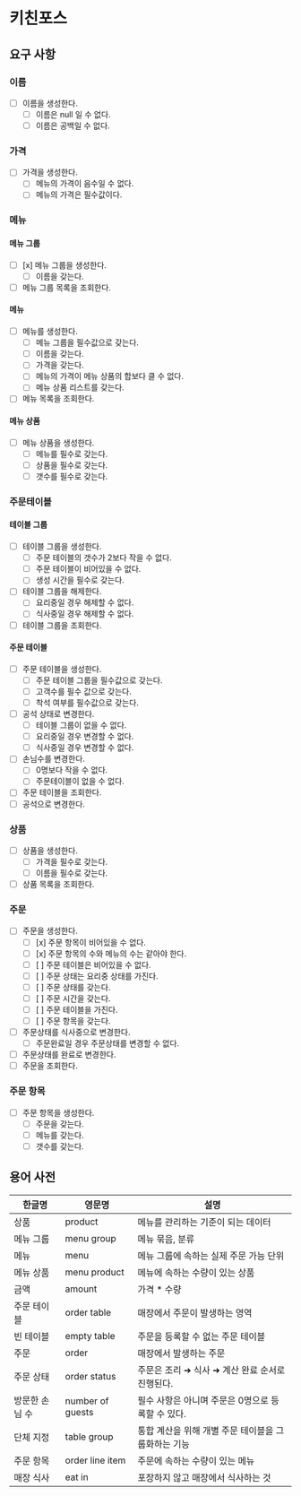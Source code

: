 # 키친포스

## 요구 사항

### 이름

- [ ] 이름을 생성한다.
    - [ ] 이름은 null 일 수 없다.
    - [ ] 이름은 공백일 수 없다.

### 가격

- [ ] 가격을 생성한다.
    - [ ] 메뉴의 가격이 음수일 수 없다.
    - [ ] 메뉴의 가격은 필수값이다.

### 메뉴

#### 메뉴 그룹

- [ ] [x] 메뉴 그룹을 생성한다.
    - [ ] 이름을 갖는다.
- [ ] 메뉴 그룹 목록을 조회한다.

#### 메뉴

- [ ] 메뉴를 생성한다.
    - [ ] 메뉴 그룹을 필수값으로 갖는다.
    - [ ] 이름을 갖는다.
    - [ ] 가격을 갖는다.
    - [ ] 메뉴의 가격이 메뉴 상품의 합보다 클 수 없다.
    - [ ] 메뉴 상품 리스트를 갖는다.
- [ ] 메뉴 목록을 조회한다.

#### 메뉴 상품

- [ ] 메뉴 상품을 생성한다.
    - [ ] 메뉴를 필수로 갖는다.
    - [ ] 상품을 필수로 갖는다.
    - [ ] 갯수를 필수로 갖는다.

### 주문테이블

#### 테이블 그룹

- [ ] 테이블 그룹을 생성한다.
    - [ ] 주문 테이블의 갯수가 2보다 작을 수 없다.
    - [ ] 주문 테이블이 비어있을 수 없다.
    - [ ] 생성 시간을 필수로 갖는다.
- [ ] 테이블 그룹을 해제한다.
    - [ ] 요리중일 경우 해제할 수 없다.
    - [ ] 식사중일 경우 해제할 수 없다.
- [ ] 테이블 그룹을 조회한다.

#### 주문 테이블

- [ ] 주문 테이블을 생성한다.
    - [ ] 주문 테이블 그룹을 필수값으로 갖는다.
    - [ ] 고객수를 필수 값으로 갖는다.
    - [ ] 착석 여부를 필수값으로 갖는다.
- [ ] 공석 상태로 변경한다.
    - [ ] 테이블 그룹이 없을 수 없다.
    - [ ] 요리중일 경우 변경할 수 없다.
    - [ ] 식사중일 경우 변경할 수 없다.
- [ ] 손님수를 변경한다.
    - [ ] 0명보다 작을 수 없다.
    - [ ] 주문테이블이 없을 수 없다.
- [ ] 주문 테이블을 조회한다.
- [ ] 공석으로 변경한다.

### 상품

- [ ] 상품을 생성한다.
    - [ ] 가격을 필수로 갖는다.
    - [ ] 이름을 필수로 갖는다.
- [ ] 상품 목록을 조회한다.

### 주문

- [ ] 주문을 생성한다.
    - [ ] [x] 주문 항목이 비어있을 수 없다.
    - [ ] [x] 주문 항목의 수와 메뉴의 수는 같아야 한다.
    - [ ] [ ] 주문 테이블은 비어있을 수 없다.
    - [ ] [ ] 주문 상태는 요리중 상태를 가진다.
    - [ ] [ ] 주문 상태를 갖는다.
    - [ ] [ ] 주문 시간을 갖는다.
    - [ ] [ ] 주문 테이블을 가진다.
    - [ ] [ ] 주문 항목을 갖는다.
- [ ] 주문상태를 식사중으로 변경한다.
    - [ ] 주문완료일 경우 주문상태를 변경할 수 없다.
- [ ] 주문상태를 완료로 변경한다.
- [ ] 주문을 조회한다.

### 주문 항목

- [ ] 주문 항목을 생성한다.
    - [ ] 주문을 갖는다.
    - [ ] 메뉴를 갖는다.
    - [ ] 갯수를 갖는다.

## 용어 사전

| 한글명 | 영문명 | 설명 |
| --- | --- | --- |
| 상품 | product | 메뉴를 관리하는 기준이 되는 데이터 |
| 메뉴 그룹 | menu group | 메뉴 묶음, 분류 |
| 메뉴 | menu | 메뉴 그룹에 속하는 실제 주문 가능 단위 |
| 메뉴 상품 | menu product | 메뉴에 속하는 수량이 있는 상품 |
| 금액 | amount | 가격 * 수량 |
| 주문 테이블 | order table | 매장에서 주문이 발생하는 영역 |
| 빈 테이블 | empty table | 주문을 등록할 수 없는 주문 테이블 |
| 주문 | order | 매장에서 발생하는 주문 |
| 주문 상태 | order status | 주문은 조리 ➜ 식사 ➜ 계산 완료 순서로 진행된다. |
| 방문한 손님 수 | number of guests | 필수 사항은 아니며 주문은 0명으로 등록할 수 있다. |
| 단체 지정 | table group | 통합 계산을 위해 개별 주문 테이블을 그룹화하는 기능 |
| 주문 항목 | order line item | 주문에 속하는 수량이 있는 메뉴 |
| 매장 식사 | eat in | 포장하지 않고 매장에서 식사하는 것 |
